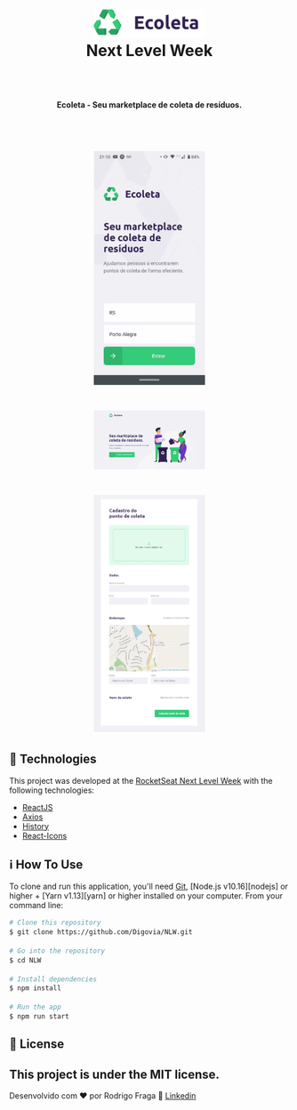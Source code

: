 <h1 align="center">
    <img width=200 alt="Next Level Week" src="https://github.com/Digovia/NLW/blob/master/assets/Logo.PNG?raw=true" />
    <br>
    Next Level Week
</h1>
   <br>   <br>
<h4 align="center">
  Ecoleta - Seu marketplace de coleta de resíduos.
</h4>
   <br>
<h1 align="center">
    <img width=200 alt="Next Level Week" src="https://github.com/Digovia/NLW/blob/master/assets/react_native.gif?raw=true" />
    <br>
</h1>

<h1 align="center">
    <img width=200 alt="Next Level Week" src="https://github.com/Digovia/NLW/blob/master/assets/reactjs_1.PNG?raw=true" />
    <br>
</h1>

<h1 align="center">
    <img width=200 alt="Next Level Week" src="https://github.com/Digovia/NLW/blob/master/assets/reactjs_2.PNG?raw=true" />
    <br>

</h1>

## :rocket: Technologies

This project was developed at the [RocketSeat Next Level Week](https://rocketseat.com.br) with the following technologies:

-  [ReactJS](https://reactjs.org/)
-  [Axios](https://github.com/axios/axios)
-  [History](https://www.npmjs.com/package/history)
-  [React-Icons](https://react-icons.netlify.com/)


## :information_source: How To Use

To clone and run this application, you'll need [Git](https://git-scm.com), [Node.js v10.16][nodejs] or higher + [Yarn v1.13][yarn] or higher installed on your computer. From your command line:

```bash
# Clone this repository
$ git clone https://github.com/Digovia/NLW.git

# Go into the repository
$ cd NLW

# Install dependencies
$ npm install

# Run the app
$ npm run start
```

## :memo: License
This project is under the MIT license.
---

Desenvolvido com ♥ por Rodrigo Fraga :wave: [Linkedin](https://www.linkedin.com/in/rodrigofragaferreira/)